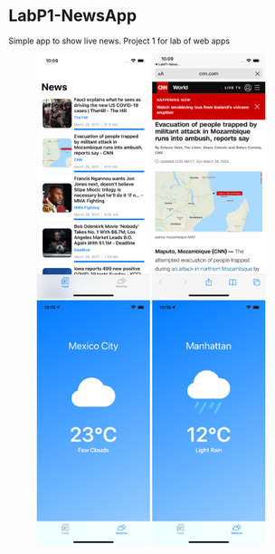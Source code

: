 # LabP1-NewsApp
Simple app to show live news. Project 1 for lab of web apps

<p align="center">
  <img src="https://github.com/enriquedlh97/LabP1-NewsApp/blob/main/Simulator%20Screen%20Shot%20-%20iPhone%2012%20-%202021-03-28%20at%2010.09.17.png" width="200">
  <img src="https://github.com/enriquedlh97/LabP1-NewsApp/blob/main/Simulator%20Screen%20Shot%20-%20iPhone%2012%20-%202021-03-28%20at%2010.09.40.png" width="200">
  <img src="https://github.com/enriquedlh97/LabP1-NewsApp/blob/main/Simulator%20Screen%20Shot%20-%20iPhone%2012%20-%202021-03-28%20at%2010.15.32.png" width="200">
  <img src="https://github.com/enriquedlh97/LabP1-NewsApp/blob/main/Simulator%20Screen%20Shot%20-%20iPhone%2012%20-%202021-03-28%20at%2010.16.00.png" width="200">
</p>
